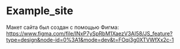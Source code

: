 # Example_site
Макет сайта был создан с помощью Фигма:
https://www.figma.com/file/INxP7ySpRbM1XaezV3AI58/JS_feature?type=design&node-id=0%3A1&mode=dev&t=FOqi3g0XTVWfXx2c-1
